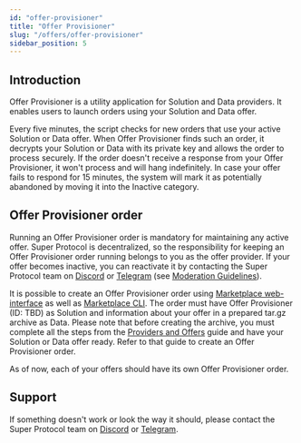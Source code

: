 ```yaml
---
id: "offer-provisioner"
title: "Offer Provisioner"
slug: "/offers/offer-provisioner"
sidebar_position: 5
---
```


## Introduction

Offer Provisioner is a utility application for Solution and Data providers. It enables users to launch orders using your Solution and Data offer.

Every five minutes, the script checks for new orders that use your active Solution or Data offer. When Offer Provisioner finds such an order, it decrypts your Solution or Data with its private key and allows the order to process securely. If the order doesn't receive a response from your Offer Provisioner, it won't process and will hang indefinitely. In case your offer fails to respond for 15 minutes, the system will mark it as potentially abandoned by moving it into the Inactive category.

## Offer Provisioner order

Running an Offer Provisioner order is mandatory for maintaining any active offer. Super Protocol is decentralized, so the responsibility for keeping an Offer Provisioner order running belongs to you as the offer provider. If your offer becomes inactive, you can reactivate it by contacting the Super Protocol team on [Discord](https://discord.gg/superprotocol) or [Telegram](https://t.me/superprotocol) (see [Moderation Guidelines](https://docs.dev.superprotocol.com/developers/marketplace/moderation/)).

It is possible to create an Offer Provisioner order using [Marketplace web-interface](https://marketplace.superprotocol.com/) as well as [Marketplace CLI](/developers/cli_guides). The order must have Offer Provisioner (ID: TBD) as Solution and information about your offer in a prepared tar.gz archive as Data. Please note that before creating the archive, you must complete all the steps from the [Providers and Offers](https://docs.dev.superprotocol.com/developers/cli_guides/providers_offers) guide and have your Solution or Data offer ready. Refer to that guide to create an Offer Provisioner order.

As of now, each of your offers should have its own Offer Provisioner order.

## Support

If something doesn't work or look the way it should, please contact the Super Protocol team on [Discord](https://discord.com/invite/superprotocol) or [Telegram](https://t.me/superprotocol).

